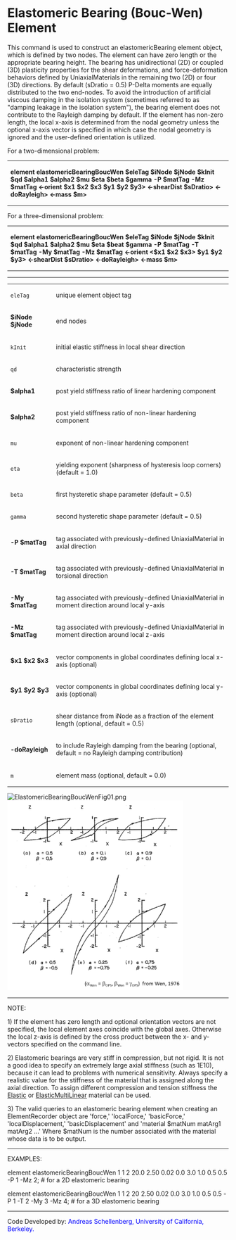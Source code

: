 # Elastomeric Bearing (Bouc-Wen) Element

<p>This command is used to construct an elastomericBearing element
object, which is defined by two nodes. The element can have zero length
or the appropriate bearing height. The bearing has unidirectional (2D)
or coupled (3D) plasticity properties for the shear deformations, and
force-deformation behaviors defined by UniaxialMaterials in the
remaining two (2D) or four (3D) directions. By default (sDratio = 0.5)
P-Delta moments are equally distributed to the two end-nodes. To avoid
the introduction of artificial viscous damping in the isolation system
(sometimes referred to as "damping leakage in the isolation system"),
the bearing element does not contribute to the Rayleigh damping by
default. If the element has non-zero length, the local x-axis is
determined from the nodal geometry unless the optional x-axis vector is
specified in which case the nodal geometry is ignored and the
user-defined orientation is utilized.</p>
<p>For a two-dimensional problem:</p>
<table>
<tbody>
<tr class="odd">
<td><p><strong>element elastomericBearingBoucWen $eleTag $iNode $jNode
$kInit $qd $alpha1 $alpha2 $mu $eta $beta $gamma -P $matTag -Mz $matTag
&lt;-orient $x1 $x2 $x3 $y1 $y2 $y3&gt; &lt;-shearDist $sDratio&gt;
&lt;-doRayleigh&gt; &lt;-mass $m&gt;</strong></p></td>
</tr>
</tbody>
</table>
<p>For a three-dimensional problem:</p>
<table>
<tbody>
<tr class="odd">
<td><p><strong>element elastomericBearingBoucWen $eleTag $iNode $jNode
$kInit $qd $alpha1 $alpha2 $mu $eta $beat $gamma -P $matTag -T $matTag
-My $matTag -Mz $matTag &lt;-orient &lt;$x1 $x2 $x3&gt; $y1 $y2 $y3&gt;
&lt;-shearDist $sDratio&gt; &lt;-doRayleigh&gt; &lt;-mass
$m&gt;</strong></p></td>
</tr>
</tbody>
</table>
<hr />
<table>
<tbody>
<tr class="odd">
<td><code class="parameter-table-variable">eleTag</code></td>
<td><p>unique element object tag</p></td>
</tr>
<tr class="even">
<td><p><strong>$iNode $jNode</strong></p></td>
<td><p>end nodes</p></td>
</tr>
<tr class="odd">
<td><code class="parameter-table-variable">kInit</code></td>
<td><p>initial elastic stiffness in local shear direction</p></td>
</tr>
<tr class="even">
<td><code class="parameter-table-variable">qd</code></td>
<td><p>characteristic strength</p></td>
</tr>
<tr class="odd">
<td><p><strong>$alpha1</strong></p></td>
<td><p>post yield stiffness ratio of linear hardening component</p></td>
</tr>
<tr class="even">
<td><p><strong>$alpha2</strong></p></td>
<td><p>post yield stiffness ratio of non-linear hardening
component</p></td>
</tr>
<tr class="odd">
<td><code class="parameter-table-variable">mu</code></td>
<td><p>exponent of non-linear hardening component</p></td>
</tr>
<tr class="even">
<td><code class="parameter-table-variable">eta</code></td>
<td><p>yielding exponent (sharpness of hysteresis loop corners) (default
= 1.0)</p></td>
</tr>
<tr class="odd">
<td><code class="parameter-table-variable">beta</code></td>
<td><p>first hysteretic shape parameter (default = 0.5)</p></td>
</tr>
<tr class="even">
<td><code class="parameter-table-variable">gamma</code></td>
<td><p>second hysteretic shape parameter (default = 0.5)</p></td>
</tr>
<tr class="odd">
<td><p><strong>-P $matTag</strong></p></td>
<td><p>tag associated with previously-defined UniaxialMaterial in axial
direction</p></td>
</tr>
<tr class="even">
<td><p><strong>-T $matTag</strong></p></td>
<td><p>tag associated with previously-defined UniaxialMaterial in
torsional direction</p></td>
</tr>
<tr class="odd">
<td><p><strong>-My $matTag</strong></p></td>
<td><p>tag associated with previously-defined UniaxialMaterial in moment
direction around local y-axis</p></td>
</tr>
<tr class="even">
<td><p><strong>-Mz $matTag</strong></p></td>
<td><p>tag associated with previously-defined UniaxialMaterial in moment
direction around local z-axis</p></td>
</tr>
<tr class="odd">
<td><p><strong>$x1 $x2 $x3</strong></p></td>
<td><p>vector components in global coordinates defining local x-axis
(optional)</p></td>
</tr>
<tr class="even">
<td><p><strong>$y1 $y2 $y3</strong></p></td>
<td><p>vector components in global coordinates defining local y-axis
(optional)</p></td>
</tr>
<tr class="odd">
<td><code class="parameter-table-variable">sDratio</code></td>
<td><p>shear distance from iNode as a fraction of the element length
(optional, default = 0.5)</p></td>
</tr>
<tr class="even">
<td><p><strong>-doRayleigh</strong></p></td>
<td><p>to include Rayleigh damping from the bearing (optional, default =
no Rayleigh damping contribution)</p></td>
</tr>
<tr class="odd">
<td><code class="parameter-table-variable">m</code></td>
<td><p>element mass (optional, default = 0.0)</p></td>
</tr>
</tbody>
</table>
<p><img src="/OpenSeesRT/contrib/static/ElastomericBearingBoucWenFig01.png"
title="ElastomericBearingBoucWenFig01.png" width="600"
alt="ElastomericBearingBoucWenFig01.png" /> <img
src="ElastomericBearingBoucWenFig02.png"
title="ElastomericBearingBoucWenFig02.png" width="400"
alt="ElastomericBearingBoucWenFig02.png" /></p>
<hr />
<p>NOTE:</p>
<p>1) If the element has zero length and optional orientation vectors
are not specified, the local element axes coincide with the global axes.
Otherwise the local z-axis is defined by the cross product between the
x- and y-vectors specified on the command line.</p>
<p>2) Elastomeric bearings are very stiff in compression, but not rigid.
It is not a good idea to specify an extremely large axial stiffness
(such as 1E10), because it can lead to problems with numerical
sensitivity. Always specify a realistic value for the stiffness of the
material that is assigned along the axial direction. To assign different
compression and tension stiffness the <a
href="http://opensees.berkeley.edu/wiki/index.php/Elastic_Material">Elastic</a>
or <a
href="http://opensees.berkeley.edu/wiki/index.php/ElasticMultiLinear_Material">ElasticMultiLinear</a>
material can be used.</p>
<p>3) The valid queries to an elastomeric bearing element when creating
an ElementRecorder object are 'force,' 'localForce,' 'basicForce,'
'localDisplacement,' 'basicDisplacement' and 'material $matNum matArg1
matArg2 ...' Where $matNum is the number associated with the material
whose data is to be output.</p>
<hr />
<p>EXAMPLES:</p>
<p>element elastomericBearingBoucWen 1 1 2 20.0 2.50 0.02 0.0 3.0 1.0
0.5 0.5 -P 1 -Mz 2; # for a 2D elastomeric bearing</p>
<p>element elastomericBearingBoucWen 1 1 2 20 2.50 0.02 0.0 3.0 1.0 0.5
0.5 -P 1 -T 2 -My 3 -Mz 4; # for a 3D elastomeric bearing</p>
<hr />
<p>Code Developed by: <span style="color:blue"> Andreas
Schellenberg, University of California, Berkeley. </span></p>
